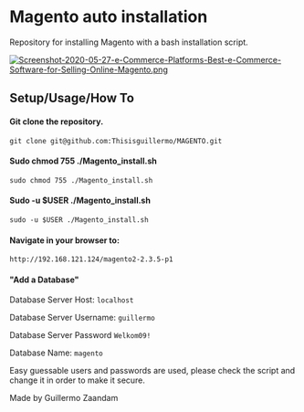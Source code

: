 # Magento auto installation

Repository for installing Magento with a bash installation script.

[![Screenshot-2020-05-27-e-Commerce-Platforms-Best-e-Commerce-Software-for-Selling-Online-Magento.png](https://i.postimg.cc/XJkR2zyr/Screenshot-2020-05-27-e-Commerce-Platforms-Best-e-Commerce-Software-for-Selling-Online-Magento.png)](https://postimg.cc/47n2ywPG)

## Setup/Usage/How To

#### Git clone the repository.

`git clone git@github.com:Thisisguillermo/MAGENTO.git`

#### Sudo chmod 755 ./Magento_install.sh

`sudo chmod 755 ./Magento_install.sh`

#### Sudo -u $USER ./Magento_install.sh

`sudo -u $USER ./Magento_install.sh`

#### Navigate in your browser to:
`http://192.168.121.124/magento2-2.3.5-p1`

#### "Add a Database"

Database Server Host: `localhost`

Database Server Username: `guillermo`

Database Server Password `Welkom09!`

Database Name: `magento`



Easy guessable users and passwords are used, please check the script and change it in order to make it secure.

Made by Guillermo Zaandam

